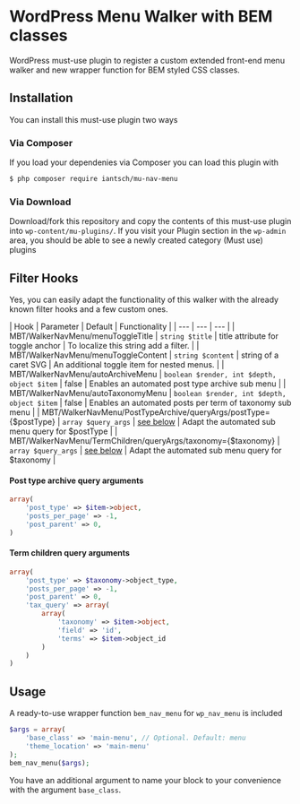 # WordPress Menu Walker with BEM classes

WordPress must-use plugin to register a custom extended front-end menu walker and new wrapper function for BEM styled CSS classes.

## Installation

You can install this must-use plugin two ways

### Via Composer

If you load your dependenies via Composer you can load this plugin with

```sh
$ php composer require iantsch/mu-nav-menu
```

### Via Download

Download/fork this repository and copy the contents of this must-use plugin into `wp-content/mu-plugins/`. 
If you visit your Plugin section in the `wp-admin` area, you should be able to see a newly created category (Must use) plugins

## Filter Hooks

Yes, you can easily adapt the functionality of this walker with the already known filter hooks and a few custom ones.

| Hook | Parameter | Default | Functionality |
| --- | --- | --- |
| MBT/WalkerNavMenu/menuToggleTitle | `string $title` | title attribute for toggle anchor | To localize this string add a filter. |
| MBT/WalkerNavMenu/menuToggleContent | `string $content` | string of a caret SVG | An additional toggle item for nested menus. |
| MBT/WalkerNavMenu/autoArchiveMenu | `boolean $render, int $depth, object $item` | false | Enables an automated post type archive sub menu |
| MBT/WalkerNavMenu/autoTaxonomyMenu | `boolean $render, int $depth, object $item` | false | Enables an automated posts per term of taxonomy sub menu |
| MBT/WalkerNavMenu/PostTypeArchive/queryArgs/postType={$postType} | `array $query_args` | [see below](#post-type-archive-query-arguments) | Adapt the automated sub menu query for $postType |
| MBT/WalkerNavMenu/TermChildren/queryArgs/taxonomy={$taxonomy} | `array $query_args` | [see below](#term-children-query-arguments) | Adapt the automated sub menu query for $taxonomy |


#### Post type archive query arguments

```php
array(
    'post_type' => $item->object,
    'posts_per_page' => -1,
    'post_parent' => 0,
)
```

#### Term children query arguments

```php
array(
    'post_type' => $taxonomy->object_type,
    'posts_per_page' => -1,
    'post_parent' => 0,
    'tax_query' => array(
        array(
            'taxonomy' => $item->object,
            'field' => 'id',
            'terms' => $item->object_id
        )
    )
)
```

## Usage

A ready-to-use wrapper function `bem_nav_menu` for `wp_nav_menu` is included 

```php
$args = array(
    'base_class' => 'main-menu', // Optional. Default: menu
    'theme_location' => 'main-menu'
);
bem_nav_menu($args);
```

You have an additional argument to name your block to your convenience with the argument `base_class`.